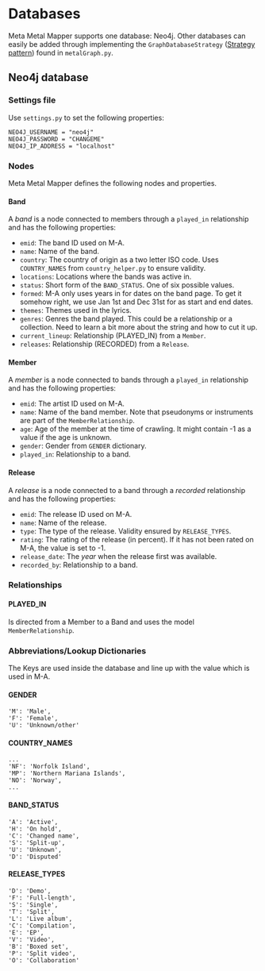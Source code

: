 # Databases

Meta Metal Mapper supports one database: Neo4j. Other databases can easily be added through implementing the
`GraphDatabaseStrategy` ([Strategy pattern](https://en.wikipedia.org/wiki/Strategy_pattern)) found in 
`metalGraph.py`.

## Neo4j database

### Settings file

Use `settings.py` to set the following properties:

    NEO4J_USERNAME = "neo4j"
    NEO4J_PASSWORD = "CHANGEME"
    NEO4J_IP_ADDRESS = "localhost"

### Nodes

Meta Metal Mapper defines the following nodes and properties.

#### Band

A _band_ is a node connected to members through a `played_in` relationship and has the 
following properties:

* `emid`: The band ID used on M-A.
* `name`: Name of the band.
* `country`: The country of origin as a two letter ISO code. Uses `COUNTRY_NAMES` from `country_helper.py`
    to ensure validity.
* `locations`: Locations where the bands was active in.
* `status`: Short form of the `BAND_STATUS`. One of six possible values.
* `formed`: M-A only uses years in for dates on the band page. To get it somehow right,
    we use Jan 1st and Dec 31st for as start and end dates.
* `themes`: Themes used in the lyrics.
* `genres`: Genres the band played. This could be a relationship or a collection.
    Need to learn a bit more about the string and how to cut it up.
* `current_lineup`: Relationship (PLAYED_IN) from a `Member`.
* `releases`: Relationship (RECORDED) from a `Release`.

#### Member

A _member_ is a node connected to bands through a `played_in` relationship and has the 
following properties:

* `emid`:  The artist ID used on M-A.
* `name`: Name of the band member. Note that pseudonyms or instruments are part of the 
    `MemberRelationship`.
* `age`: Age of the member at the time of crawling. It might contain -1 as a value if the age is
    unknown.
* `gender`: Gender from `GENDER` dictionary.
* `played_in`: Relationship to a band.

#### Release

A _release_ is a node connected to a band through a _recorded_ relationship and has the following
properties:

* `emid`: The release ID used on M-A.
* `name`: Name of the release.
* `type`: The type of the release. Validity ensured by `RELEASE_TYPES`.
* `rating`: The rating of the release (in percent). If it has not been rated on M-A, the value is
    set to -1.
* `release_date`: The _year_ when the release first was available.
* `recorded_by`: Relationship to a band.

### Relationships

#### PLAYED_IN

Is directed from a Member to a Band and uses the model `MemberRelationship`. 

### Abbreviations/Lookup Dictionaries

The Keys are used inside the database and line up with the value which is used in M-A.

#### GENDER

    'M': 'Male',
    'F': 'Female',
    'U': 'Unknown/other'
    
#### COUNTRY_NAMES

    ...
    'NF': 'Norfolk Island',
    'MP': 'Northern Mariana Islands',
    'NO': 'Norway',
    ...
    
#### BAND_STATUS

    'A': 'Active',
    'H': 'On hold',
    'C': 'Changed name',
    'S': 'Split-up',
    'U': 'Unknown',
    'D': 'Disputed'
    
#### RELEASE_TYPES

    'D': 'Demo',
    'F': 'Full-length',
    'S': 'Single',
    'T': 'Split',
    'L': 'Live album',
    'C': 'Compilation',
    'E': 'EP',
    'V': 'Video',
    'B': 'Boxed set',
    'P': 'Split video',
    'O': 'Collaboration' 